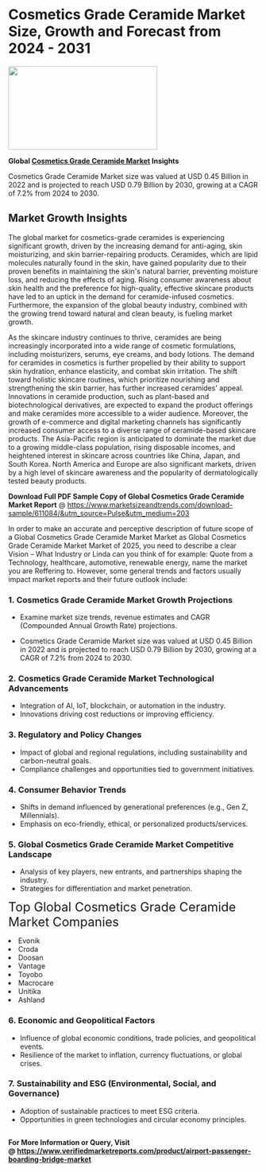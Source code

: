 <H1>Cosmetics Grade Ceramide Market Size, Growth and Forecast from 2024 - 2031</H1><img class="aligncenter size-medium wp-image-584254" src="https://thirdeyenews.in/wp-content/uploads/2024/09/Global-Market-Research-300x168.jpeg" alt="" width="300" height="168" /><p><strong>Global&nbsp;<a href="https://www.marketsizeandtrends.com/download-sample/611084/&amp;utm_source=Pulse&amp;utm_medium=203">Cosmetics Grade Ceramide Market</a> Insights</strong></p><p>Cosmetics Grade Ceramide Market size was valued at USD 0.45 Billion in 2022 and is projected to reach USD 0.79 Billion by 2030, growing at a CAGR of 7.2% from 2024 to 2030.</p><p><h2>Market Growth Insights</h2> <p>The global market for cosmetics-grade ceramides is experiencing significant growth, driven by the increasing demand for anti-aging, skin moisturizing, and skin barrier-repairing products. Ceramides, which are lipid molecules naturally found in the skin, have gained popularity due to their proven benefits in maintaining the skin's natural barrier, preventing moisture loss, and reducing the effects of aging. Rising consumer awareness about skin health and the preference for high-quality, effective skincare products have led to an uptick in the demand for ceramide-infused cosmetics. Furthermore, the expansion of the global beauty industry, combined with the growing trend toward natural and clean beauty, is fueling market growth. </p> <p>As the skincare industry continues to thrive, ceramides are being increasingly incorporated into a wide range of cosmetic formulations, including moisturizers, serums, eye creams, and body lotions. The demand for ceramides in cosmetics is further propelled by their ability to support skin hydration, enhance elasticity, and combat skin irritation. The shift toward holistic skincare routines, which prioritize nourishing and strengthening the skin barrier, has further increased ceramides' appeal. Innovations in ceramide production, such as plant-based and biotechnological derivatives, are expected to expand the product offerings and make ceramides more accessible to a wider audience. Moreover, the growth of e-commerce and digital marketing channels has significantly increased consumer access to a diverse range of ceramide-based skincare products. The Asia-Pacific region is anticipated to dominate the market due to a growing middle-class population, rising disposable incomes, and heightened interest in skincare across countries like China, Japan, and South Korea. North America and Europe are also significant markets, driven by a high level of skincare awareness and the popularity of dermatologically tested beauty products. </p><p><span class=""><strong>Download Full PDF Sample Copy of Global Cosmetics Grade Ceramide Market Report</strong> @ <a href="https://www.marketsizeandtrends.com/download-sample/611084/&amp;utm_source=Pulse&amp;utm_medium=203" target="_blank">https://www.marketsizeandtrends.com/download-sample/611084/&amp;utm_source=Pulse&amp;utm_medium=203</a></span></p><p>In order to make an accurate and perceptive description of future scope of a Global&nbsp;Cosmetics Grade Ceramide Market Market as Global&nbsp;Cosmetics Grade Ceramide Market Market of 2025, you need to describe a clear Vision &ndash; What Industry or Linda can you think of for example: Quote from a Technology, healthcare, automotive, renewable energy, name the market you are Reffering to. However, some general trends and factors usually impact market reports and their future outlook include:</p><h3>1.&nbsp;<strong>Cosmetics Grade Ceramide Market Growth Projections</strong></h3><ul><li>Examine market size trends, revenue estimates and CAGR (Compounded Annual Growth Rate) projections.</li><li><p>Cosmetics Grade Ceramide Market size was valued at USD 0.45 Billion in 2022 and is projected to reach USD 0.79 Billion by 2030, growing at a CAGR of 7.2% from 2024 to 2030.</p></li></ul><h3>2.&nbsp;<strong>Cosmetics Grade Ceramide Market Technological Advancements</strong></h3><ul><li>Integration of AI, IoT, blockchain, or automation in the industry.</li><li>Innovations driving cost reductions or improving efficiency.</li></ul><h3>3.&nbsp;<strong>Regulatory and Policy Changes</strong></h3><ul><li>Impact of global and regional regulations, including sustainability and carbon-neutral goals.</li><li>Compliance challenges and opportunities tied to government initiatives.</li></ul><h3>4.&nbsp;<strong>Consumer Behavior Trends</strong></h3><ul><li>Shifts in demand influenced by generational preferences (e.g., Gen Z, Millennials).</li><li>Emphasis on eco-friendly, ethical, or personalized products/services.</li></ul><h3>5.&nbsp;<strong>Global Cosmetics Grade Ceramide Market Competitive Landscape</strong></h3><ul><li>Analysis of key players, new entrants, and partnerships shaping the industry.</li><li>Strategies for differentiation and market penetration.</li></ul><p data-pm-slice="1 1 []"><span style="color: inherit; font-family: inherit; font-size: 25px;">Top Global Cosmetics Grade Ceramide Market Companies</span></p><div class="" data-test-id=""><p><li>Evonik</li><li> Croda</li><li> Doosan</li><li> Vantage</li><li> Toyobo</li><li> Macrocare</li><li> Unitika</li><li> Ashland</li></p></div><h3>6.&nbsp;<strong>Economic and Geopolitical Factors</strong></h3><ul><li>Influence of global economic conditions, trade policies, and geopolitical events.</li><li>Resilience of the market to inflation, currency fluctuations, or global crises.</li></ul><h3>7.&nbsp;<strong>Sustainability and ESG (Environmental, Social, and Governance)</strong></h3><ul><li>Adoption of sustainable practices to meet ESG criteria.</li><li>Opportunities in green technologies and circular economy principles.</li></ul><h2><strong style="font-size: 14px;">For More Information or Query, Visit @&nbsp;</strong><a style="background-color: #ffffff; font-size: 14px;" href="https://www.marketsizeandtrends.com/report/cosmetics-grade-ceramide-market/" target="_blank">https://www.verifiedmarketreports.com/product/airport-passenger-boarding-bridge-market</a></h2>

